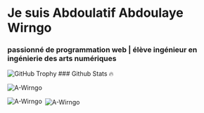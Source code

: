 # Je suis Abdoulatif Abdoulaye Wirngo
### passionné de programmation web | élève ingénieur en ingénierie des arts numériques 

<img src="https://github-profile-trophy.vercel.app/?username=A-Wirngo&row=1&theme=darkhub&margin-w=15&no-bg=true" alt="GitHub Trophy">
### Github Stats 🔥
<p><img align="center" src="https://github-readme-streak-stats.herokuapp.com?user=A-Wirngo&theme=radical&date_format=j%20M%5B%20Y%5D&sideLabels=DDB225" alt="A-Wirngo" /></p>
<p><img align="left" src="https://github-readme-stats.vercel.app/api/top-langs?username=A-Wirngo&show_icons=true&locale=en&layout=compact&theme=cobalt" alt="A-Wirngo" /></p>
<p>&nbsp;<img align="center" src="https://github-readme-stats.vercel.app/api?username=A-Wirngo&show_icons=true&locale=en&theme=tokyonight" alt="A-Wirngo" /></p>
